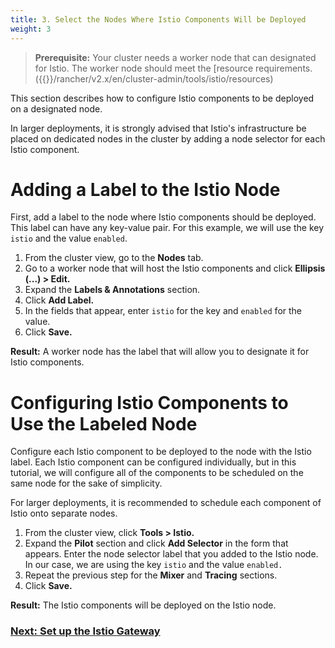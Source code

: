 ```yaml
---
title: 3. Select the Nodes Where Istio Components Will be Deployed
weight: 3
---
```


> **Prerequisite:** Your cluster needs a worker node that can designated for Istio. The worker node should meet the [resource requirements.({{<baseurl>}}/rancher/v2.x/en/cluster-admin/tools/istio/resources)

This section describes how to configure Istio components to be deployed on a designated node.

In larger deployments, it is strongly advised that Istio's infrastructure be placed on dedicated nodes in the cluster by adding a node selector for each Istio component.

# Adding a Label to the Istio Node

First, add a label to the node where Istio components should be deployed. This label can have any key-value pair. For this example, we will use the key `istio` and the value `enabled`.

1. From the cluster view, go to the **Nodes** tab.
1. Go to a worker node that will host the Istio components and click **Ellipsis (...) > Edit.**
1. Expand the **Labels & Annotations** section.
1. Click **Add Label.**
1. In the fields that appear, enter `istio` for the key and `enabled` for the value.
1. Click **Save.**

**Result:** A worker node has the label that will allow you to designate it for Istio components.

# Configuring Istio Components to Use the Labeled Node

Configure each Istio component to be deployed to the node with the Istio label. Each Istio component can be configured individually, but in this tutorial, we will configure all of the components to be scheduled on the same node for the sake of simplicity.

For larger deployments, it is recommended to schedule each component of Istio onto separate nodes.

1. From the cluster view, click **Tools > Istio.**
1. Expand the **Pilot** section and click **Add Selector** in the form that appears. Enter the node selector label that you added to the Istio node. In our case, we are using the key `istio` and the value `enabled.`
1. Repeat the previous step for the **Mixer** and **Tracing** sections.
1. Click **Save.**

**Result:** The Istio components will be deployed on the Istio node.

### [Next: Set up the Istio Gateway]({{<baseurl>}}/rancher/v2.x/en/cluster-admin/tools/istio/setup/gateway)
